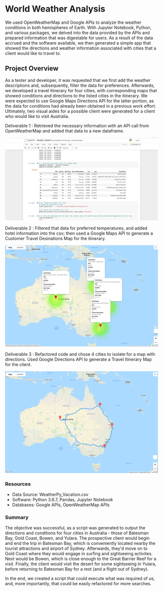 # World Weather Analysis
We used OpenWeatherMap and Google APIs to analyze the weather conditions in both hemispheres of Earth. With Jupyter Notebook, Python, and various packages, we delved into the data provided by the APIs and prepared information that was digestable for users. As a result of the data accrued and the software available, we then generated a simple app that showed the directions and weather information associated with cities that a client would like to travel to. 

## Project Overview 
As a tester and developer, it was requested that we first add the weather descriptions and, subsequently, filter the data for preferences. Afterwards, we developed a travel itinerary for four cities, with corresponding maps that showed conditions and directions to the listed cities in the itinerary. We were expected to use Google Maps Directions API for the latter portion, as the data for conditions had already been obtained in a previous work effort. Ultimately, two visual aides for a possible client were generated for a client who would like to visit Australia. 

Deliverable 1 : Retrieved the necessary information with an API call from OpenWeatherMap and added that data to a new dataframe. 

![Vacation_DF](https://github.com/JV348/World_Weather_Analysis/blob/c73efe4c14ee64d9be8e8b87e74132907c583ce5/Vacation_Search/WeatherPy_Vacation.png)


Deliverable 2 : Filtered that data for preferred temperatures, and added hotel information into the csv; then used a Google Maps API to generate a Customer Travel Desinations Map for the itinerary.   

![Marker_Map](https://github.com/JV348/World_Weather_Analysis/blob/d97fcdf498ca2497d7dd7bb64e15216f0a642ba9/Vacation_Itinerary/WeatherPy_travel_map_markers.png)


Deliverable 3 : Refactored code and chose 4 cities to isolate for a map with directions. Used Google Directions API to generate a Travel Itinerary Map for the client. 

![Travel_Map](https://github.com/JV348/World_Weather_Analysis/blob/d97fcdf498ca2497d7dd7bb64e15216f0a642ba9/Vacation_Itinerary/WeatherPy_travel_map.png)


### Resources 
- Data Source: WeatherPy_Vacation.csv
- Software: Python 3.6.7, Pandas, Jupyter Notebook
- Databases: Google APIs, OpenWeatherMap APIs

### Summary 
The objective was successful, as a script was generated to output the directions and conditions for four cities in Australia - those of Batesman Bay, Gold Coast, Bowen, and Yulara. The prospective client would begin and end the trip in Batesman Bay, which is conveniently located nearby the tourist attractions and airport of Sydney. Afterwards, they'd move on to Gold Coast where they would engage in surfing and sightseeing activites. Next would be Bowen, which is close enough to the Great Barrier Reef for a visit. Finally, the client would visit the desert for some sightseeing in Yulara, before returning to Batesman Bay for a rest (and a flight out of Sydney). 

In the end, we created a script that could execute what was required of us, and, more importantly, that could be easily refactored for more searches. 
